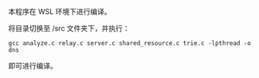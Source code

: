 本程序在 WSL 环境下进行编译。

将目录切换至 /src 文件夹下，并执行：

```
gcc analyze.c relay.c server.c shared_resource.c trie.c -lpthread -o dns
```

即可进行编译。